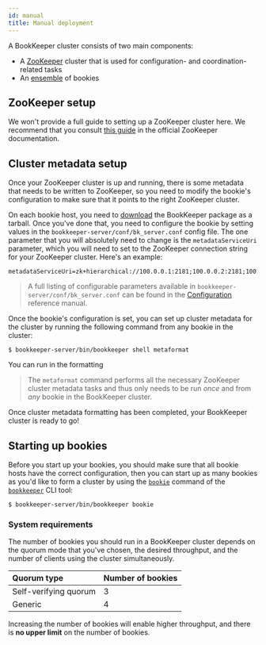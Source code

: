 ```yaml
---
id: manual
title: Manual deployment
---
```


A BookKeeper cluster consists of two main components:

* A [ZooKeeper](#zookeeper-setup) cluster that is used for configuration- and coordination-related tasks
* An [ensemble](#starting-up-bookies) of bookies

## ZooKeeper setup

We won't provide a full guide to setting up a ZooKeeper cluster here. We recommend that you consult [this guide](https://zookeeper.apache.org/doc/current/zookeeperAdmin.html) in the official ZooKeeper documentation.

## Cluster metadata setup

Once your ZooKeeper cluster is up and running, there is some metadata that needs to be written to ZooKeeper, so you need to modify the bookie's configuration to make sure that it points to the right ZooKeeper cluster.

On each bookie host, you need to [download](../getting-started/installation#download) the BookKeeper package as a tarball. Once you've done that, you need to configure the bookie by setting values in the `bookkeeper-server/conf/bk_server.conf` config file. The one parameter that you will absolutely need to change is the `metadataServiceUri` parameter, which you will need to set to the ZooKeeper connection string for your ZooKeeper cluster. Here's an example:

```properties
metadataServiceUri=zk+hierarchical://100.0.0.1:2181;100.0.0.2:2181;100.0.0.3:2181/ledgers
```

> A full listing of configurable parameters available in `bookkeeper-server/conf/bk_server.conf` can be found in the [Configuration](../reference/config) reference manual.

Once the bookie's configuration is set, you can set up cluster metadata for the cluster by running the following command from any bookie in the cluster:

```shell
$ bookkeeper-server/bin/bookkeeper shell metaformat
```

You can run in the formatting 

> The `metaformat` command performs all the necessary ZooKeeper cluster metadata tasks and thus only needs to be run *once* and from *any* bookie in the BookKeeper cluster.

Once cluster metadata formatting has been completed, your BookKeeper cluster is ready to go!

## Starting up bookies

  

Before you start up your bookies, you should make sure that all bookie hosts have the correct configuration, then you can start up as many bookies as you'd like to form a cluster by using the [`bookie`](../reference/cli#bookkeeper-bookie) command of the [`bookkeeper`](../reference/cli#bookkeeper) CLI tool:

```shell
$ bookkeeper-server/bin/bookkeeper bookie
```


### System requirements

The number of bookies you should run in a BookKeeper cluster depends on the quorum mode that you've chosen, the desired throughput, and the number of clients using the cluster simultaneously.

Quorum type | Number of bookies
:-----------|:-----------------
Self-verifying quorum | 3
Generic | 4

Increasing the number of bookies will enable higher throughput, and there is **no upper limit** on the number of bookies. 

<!--
## AutoRecovery

[this guide](../admin/autorecovery)
-->
